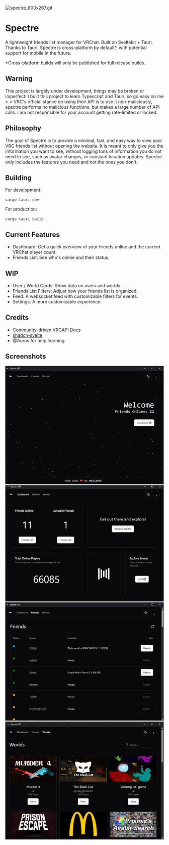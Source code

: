 ![spectre_800x267.gif](assets/spectre_800x267.gif)

# Spectre
A lightweight friends list manager for VRChat. Built on Sveltekit + Tauri. Thanks to Tauri, Spectre is cross-platform by default*, with potential support for mobile in the future.

*Cross-platform builds will only be published for full release builds.

## Warning
This project is largely under development, things may be broken or imperfect! I built this project to learn Typescript and Tauri, so go easy on me >.< VRC's official stance on using their API is to use it non-maliciously, spectre performs no malicious functions, but makes a large number of API calls. I am not responsible for your account getting rate-limited or locked.

## Philosophy
The goal of Spectre is to provide a minimal, fast, and easy way to view your VRC friends list without opening the website. It is meant to only give you the information you want to see, without logging tons of information you do not need to see, such as avatar changes, or constant location updates. Spectre only includes the features you need and not the ones you don't.

## Building

For development:
```shell 
cargo tauri dev
```

For production:
```shell
cargo tauri build
```

## Current Features
- Dashboard: Get a quick overview of your friends online and the current VRChat player count.
- Friends List: See who's online and their status.

## WIP
- User / World Cards: Show data on users and worlds.
- Friends List Filters: Adjust how your friends list is organized.
- Feed: A websocket feed with customizable filters for events.
- Settings: A more customizable experience.

## Credits
- [Community-driven VRCAPI Docs](https://vrchatapi.github.io/docs/api/)
- [shadcn-svelte](https://www.shadcn-svelte.com/)
- @Auros for help learning

## Screenshots
![img_1.png](assets/img_1.png)
![img.png](assets/img.png)
![fl.png](assets/fl.png)
![worlds.png](assets/worlds.png)
